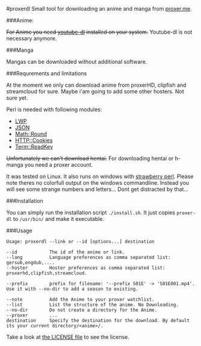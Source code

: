 #proxerdl
Small tool for downloading an anime and manga from [proxer.me](http://proxer.me).

###Anime:

~~For Anime you need [youtube-dl](https://rg3.github.io/youtube-dl/) installed on your system.~~
Youtube-dl is not necessary anymore. 

###Manga

Mangas can be downloaded without additional software.

###Requrements and limitations

At the moment we only can download anime from proxerHD, clipfish and streamcloud for sure.
Maybe i'am going to add some other hosters. Not sure yet.

Perl is needed with following modules:
- [LWP](http://search.cpan.org/~ether/libwww-perl-6.15/lib/LWP.pm)
- [JSON](http://search.cpan.org/~makamaka/JSON-2.90/lib/JSON.pm)
- [Math::Round](http://search.cpan.org/~grommel/Math-Round-0.06/Round.pm)
- [HTTP::Cookies](http://search.cpan.org/~gaas/HTTP-Cookies-6.01/lib/HTTP/Cookies.pm)
- [Term::ReadKey](http://search.cpan.org/~jstowe/TermReadKey-2.33/ReadKey.pm)

~~Unfortunately we can't download hentai.~~
For downloading hentai or h-manga you need a proxer account.

It was tested on Linux.
It also runs on windows with [strawberry perl](http://strawberryperl.com/).
Please note theres no colorfull output on the windows commandline. Instead you will see some strange numbers and letters...
Dont get distracted by that...

###Installation

You can simply run the installation script
`./install.sh`.
It just copies `proxer-dl` to `/usr/bin/` and make it executable.

###Usage

    Usage: proxerdl --link or --id [options...] destination

    --id            The id of the anime or link.
    --lang          Language preferences as comma separated list: gersub,engdub,....
    --hoster        Hoster preferences as comma separated list: proxerhd,clipfish,streamcloud.
    
    --prefix        prefix for filename: '--prefix S01E' -> 'S01E001.mp4'. Use it with --no-dir to add a season to existing.
    
    --note          Add the Anime to your proxer watchlist.
    --list          List the structure of the anime. No Downloading.
    --no-dir        Do not create a directory for the Anime.
    --proxer        ...
    destination     Specify the destination for the download. By default its your current directory/<anime>/.

Take a look at [the LICENSE file](https://github.com/cuechan/proxerdl/blob/master/LICENSE) to see the license.
